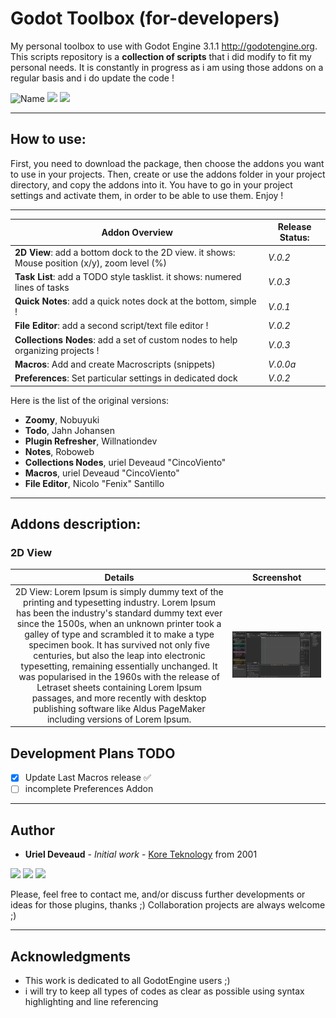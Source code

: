 # Godot Toolbox (for-developers)

My personal toolbox to use with Godot Engine 3.1.1 http://godotengine.org. This scripts repository is a **collection of scripts** that i did modify to fit my personal needs. It is constantly in progress as i am using those addons on a regular basis and i do update the code !

<img src="https://img.shields.io/badge/Godot Engine-3.1.1-lightblue.svg" alt="Name" />  <img src="https://img.shields.io/badge/GD-Script-purple.svg" /> <img src="https://img.shields.io/badge/Uriel Deveaud-2019-blue.svg" /> 

---

## How to use:
First, you need to download the package, then choose the addons you want to use in your projects.
Then, create or use the addons folder in your project directory, and copy the addons into it.
You have to go in your project settings and activate them, in order to be able to use them.
Enjoy !

---

**Addon Overview** | **Release Status:**
------------ | -------------
**2D View**: add a bottom dock to the 2D view. it shows: Mouse position (x/y), zoom level (%) | *V.0.2*
**Task List**: add a TODO style tasklist. it shows: numered lines of tasks | *V.0.3*
**Quick Notes**: add a quick notes dock at the bottom, simple ! | *V.0.1*
**File Editor**: add a second script/text file editor ! | *V.0.2*
**Collections Nodes**: add a set of custom nodes to help organizing projects ! | *V.0.3*
**Macros**: Add and create Macroscripts (snippets) | *V.0.0a*
**Preferences**: Set particular settings in dedicated dock | *V.0.2*

Here is the list of the original versions:
- **Zoomy**, Nobuyuki 
- **Todo**, Jahn Johansen
- **Plugin Refresher**, Willnationdev
- **Notes**, Roboweb
- **Collections Nodes**, uriel Deveaud "CincoViento"
- **Macros**, uriel Deveaud "CincoViento"
- **File Editor**, Nicolo "Fenix" Santillo

---

## Addons description:

### 2D View

Details | Screenshot|
:-------------------------:|:-------------------------:
2D View: Lorem Ipsum is simply dummy text of the printing and typesetting industry. Lorem Ipsum has been the industry's standard dummy text ever since the 1500s, when an unknown printer took a galley of type and scrambled it to make a type specimen book. It has survived not only five centuries, but also the leap into electronic typesetting, remaining essentially unchanged. It was popularised in the 1960s with the release of Letraset sheets containing Lorem Ipsum passages, and more recently with desktop publishing software like Aldus PageMaker including versions of Lorem Ipsum. | <img src="https://github.com/KoreTeknology/Godot-toolbox-for-developers/blob/master/Documentation/images/screen.png">


## Development Plans TODO

- [x] Update Last Macros release :white_check_mark:
- [ ] incomplete Preferences Addon

---

## Author

* **Uriel Deveaud** - *Initial work* - [Kore Teknology](https://github.com/KoreTeknology) from 2001

<img src="https://img.shields.io/badge/Aktiv-25-9cf.svg" /> <img src="https://img.shields.io/badge/5-Viento-9cf.svg" /> <img src="https://img.shields.io/badge/Kore-Teknology-9cf.svg" />

Please, feel free to contact me, and/or discuss further developments or ideas for those plugins, thanks ;)
Collaboration projects are always welcome ;)

---

## Acknowledgments

* This work is dedicated to all GodotEngine users ;)
* i will try to keep all types of codes as clear as possible using syntax highlighting and line referencing

